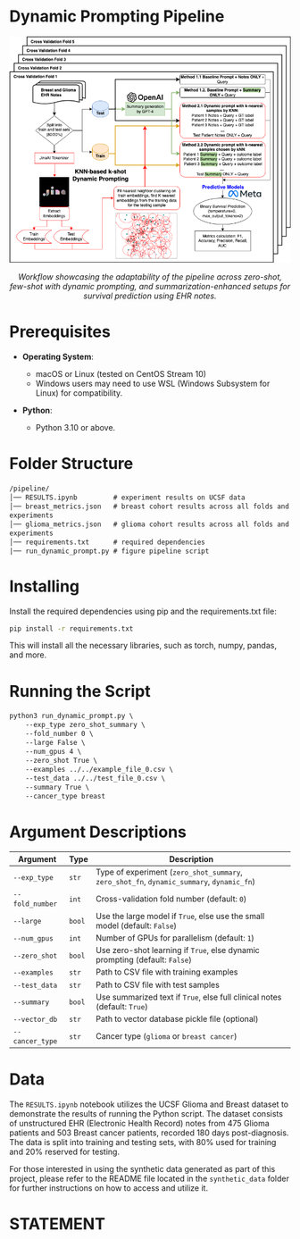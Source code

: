 # Dynamic Prompting Pipeline

<p align="center">
  <img src="../images/Dynamic prompting_workflow.drawio.png" width="600" alt="Dynamic Prompting Workflow">
</p>
<p align="center">
  <em>Workflow showcasing the adaptability of the pipeline across zero-shot, few-shot with dynamic prompting, and summarization-enhanced setups for survival prediction using EHR notes.</em>
</p>

# Prerequisites
- **Operating System**:  
  - macOS or Linux (tested on CentOS Stream 10)
  - Windows users may need to use WSL (Windows Subsystem for Linux) for compatibility.

- **Python**:  
  - Python 3.10 or above.

# Folder Structure
```
/pipeline/
│── RESULTS.ipynb         # experiment results on UCSF data
│── breast_metrics.json   # breast cohort results across all folds and experiments
│── glioma_metrics.json   # glioma cohort results across all folds and experiments
│── requirements.txt      # required dependencies
|── run_dynamic_prompt.py # figure pipeline script
```

# Installing
Install the required dependencies using pip and the requirements.txt file:

```sh
pip install -r requirements.txt
```

This will install all the necessary libraries, such as torch, numpy, pandas, and more.

# Running the Script

```
python3 run_dynamic_prompt.py \
    --exp_type zero_shot_summary \
    --fold_number 0 \
    --large False \
    --num_gpus 4 \
    --zero_shot True \
    --examples ../../example_file_0.csv \
    --test_data ../../test_file_0.csv \
    --summary True \
    --cancer_type breast
```

# Argument Descriptions

| Argument       | Type  | Description |
|---------------|------|-------------|
| `--exp_type`  | `str`  | Type of experiment (`zero_shot_summary`, `zero_shot_fn`, `dynamic_summary`, `dynamic_fn`) |
| `--fold_number` | `int`  | Cross-validation fold number (default: `0`) |
| `--large` | `bool` | Use the large model if `True`, else use the small model (default: `False`) |
| `--num_gpus` | `int`  | Number of GPUs for parallelism (default: `1`) |
| `--zero_shot` | `bool` | Use zero-shot learning if `True`, else dynamic prompting (default: `False`) |
| `--examples` | `str`  | Path to CSV file with training examples |
| `--test_data` | `str`  | Path to CSV file with test samples |
| `--summary` | `bool` | Use summarized text if `True`, else full clinical notes (default: `True`) |
| `--vector_db` | `str`  | Path to vector database pickle file (optional) |
| `--cancer_type` | `str`  | Cancer type (`glioma` or `breast cancer`) |


# Data
The `RESULTS.ipynb` notebook utilizes the UCSF Glioma and Breast dataset to demonstrate the results of running the Python script. The dataset consists of unstructured EHR (Electronic Health Record) notes from 475 Glioma patients and 503 Breast cancer patients, recorded 180 days post-diagnosis. The data is split into training and testing sets, with 80% used for training and 20% reserved for testing.

For those interested in using the synthetic data generated as part of this project, please refer to the README file located in the `synthetic_data` folder for further instructions on how to access and utilize it.

# STATEMENT
